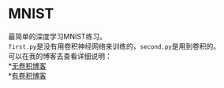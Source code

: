# MNIST
最简单的深度学习MNIST练习。<br>
  `first.py`是没有用卷积神经网络来训练的，`second.py`是用到卷积的。<br>
  可以在我的博客去查看详细说明：<br>
  *[无卷积博客](https://blog.csdn.net/scopperil/article/details/80255061)<br>
  *[有卷积博客](https://blog.csdn.net/scopperil/article/details/80265219)
